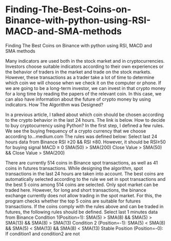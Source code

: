 # Finding-The-Best-Coins-on-Binance-with-python-using-RSI-MACD-and-SMA-methods
Finding The Best Coins on Binance with python using RSI, MACD and SMA methods

Many indicators are used both in the stock market and in cryptocurrencies.
Investors choose suitable indicators according to their own experiences or the behavior of traders in the market and trade on the stock markets.
However, these transactions as a trader take a lot of time to determine which coin we will choose when we check it on the computer or phone.
If we are going to be a long-term investor, we can invest in that crypto money for a long time by reading the papers of the relevant coin. In this case, we can also have information about the future of crypto money by using indicators.
How The Algorithm was Designed?

In a previous article, I talked about which coin should be chosen according to the crypto behavior in the last 24 hours. The link is below.
How to decide to buy cryptocurrency using Python?
In the first step, I defined a few rules. We see the buying frequency of a crypto currency that we choose according to…medium.com
The rules was defined below:
Select last 24 hours data from Binance
RSI ≥20 && RSI ≤80. However, it should be RSI≥50 for buying signal
MACD ≥ 0
SMA(50) > SMA(200)
Close Value > SMA(50) && Close Value > SMA(200)

There are currently 514 coins in Binance spot transactions, as well as 41 coins in futures transactions.
While designing the algorithm, spot transactions in the last 24 hours are taken into account.
The best coins are automatically selected according to the rule we set in spot transactions and the best 5 coins among 514 coins are selected. Only spot market can be traded here. However, for long and short transactions, the binance exchange currently does not allow trading in the spot market. For this, the program checks whether the top 5 coins are suitable for futures transactions. If the coins comply with the rules above and can be traded in futures, the following rules should be defined.
Select last 1 minutes data from Binance
Condition 1(Position=1): SMA(5) > SMA(8) && SMA(5) > SMA(13) && SMA(8) > SMA(13)
Condition 2 (Position=-1): SMA(5) < SMA(8) && SMA(5) < SMA(13) && SMA(8) < SMA(13)
Stable Position (Position=-0): If condition1 and condition2 are not
